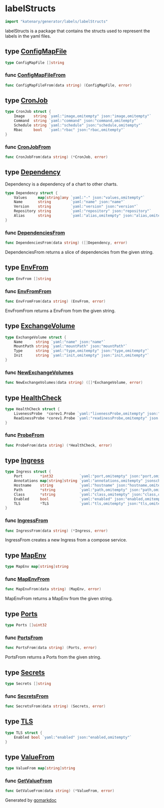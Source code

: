 <!-- Code generated by gomarkdoc. DO NOT EDIT -->

# labelStructs

```go
import "katenary/generator/labels/labelStructs"
```

labelStructs is a package that contains the structs used to represent the labels in the yaml files.

## type [ConfigMapFile](<https://github.com/metal3d/katenary/blob/develop/generator/labels/labelStructs/configMap.go#L5>)



```go
type ConfigMapFile []string
```

<a name="ConfigMapFileFrom"></a>
### func [ConfigMapFileFrom](<https://github.com/metal3d/katenary/blob/develop/generator/labels/labelStructs/configMap.go#L7>)

```go
func ConfigMapFileFrom(data string) (ConfigMapFile, error)
```



<a name="CronJob"></a>
## type [CronJob](<https://github.com/metal3d/katenary/blob/develop/generator/labels/labelStructs/cronJob.go#L5-L10>)



```go
type CronJob struct {
    Image    string `yaml:"image,omitempty" json:"image,omitempty"`
    Command  string `yaml:"command" json:"command,omitempty"`
    Schedule string `yaml:"schedule" json:"schedule,omitempty"`
    Rbac     bool   `yaml:"rbac" json:"rbac,omitempty"`
}
```

<a name="CronJobFrom"></a>
### func [CronJobFrom](<https://github.com/metal3d/katenary/blob/develop/generator/labels/labelStructs/cronJob.go#L12>)

```go
func CronJobFrom(data string) (*CronJob, error)
```



<a name="Dependency"></a>
## type [Dependency](<https://github.com/metal3d/katenary/blob/develop/generator/labels/labelStructs/dependencies.go#L6-L12>)

Dependency is a dependency of a chart to other charts.

```go
type Dependency struct {
    Values     map[string]any `yaml:"-" json:"values,omitempty"`
    Name       string         `yaml:"name" json:"name"`
    Version    string         `yaml:"version" json:"version"`
    Repository string         `yaml:"repository" json:"repository"`
    Alias      string         `yaml:"alias,omitempty" json:"alias,omitempty"`
}
```

<a name="DependenciesFrom"></a>
### func [DependenciesFrom](<https://github.com/metal3d/katenary/blob/develop/generator/labels/labelStructs/dependencies.go#L15>)

```go
func DependenciesFrom(data string) ([]Dependency, error)
```

DependenciesFrom returns a slice of dependencies from the given string.

<a name="EnvFrom"></a>
## type [EnvFrom](<https://github.com/metal3d/katenary/blob/develop/generator/labels/labelStructs/envFrom.go#L5>)



```go
type EnvFrom []string
```

<a name="EnvFromFrom"></a>
### func [EnvFromFrom](<https://github.com/metal3d/katenary/blob/develop/generator/labels/labelStructs/envFrom.go#L8>)

```go
func EnvFromFrom(data string) (EnvFrom, error)
```

EnvFromFrom returns a EnvFrom from the given string.

<a name="ExchangeVolume"></a>
## type [ExchangeVolume](<https://github.com/metal3d/katenary/blob/develop/generator/labels/labelStructs/exchangeVolume.go#L5-L10>)



```go
type ExchangeVolume struct {
    Name      string `yaml:"name" json:"name"`
    MountPath string `yaml:"mountPath" json:"mountPath"`
    Type      string `yaml:"type,omitempty" json:"type,omitempty"`
    Init      string `yaml:"init,omitempty" json:"init,omitempty"`
}
```

<a name="NewExchangeVolumes"></a>
### func [NewExchangeVolumes](<https://github.com/metal3d/katenary/blob/develop/generator/labels/labelStructs/exchangeVolume.go#L12>)

```go
func NewExchangeVolumes(data string) ([]*ExchangeVolume, error)
```



<a name="HealthCheck"></a>
## type [HealthCheck](<https://github.com/metal3d/katenary/blob/develop/generator/labels/labelStructs/probes.go#L11-L14>)



```go
type HealthCheck struct {
    LivenessProbe  *corev1.Probe `yaml:"livenessProbe,omitempty" json:"livenessProbe,omitempty"`
    ReadinessProbe *corev1.Probe `yaml:"readinessProbe,omitempty" json:"readinessProbe,omitempty"`
}
```

<a name="ProbeFrom"></a>
### func [ProbeFrom](<https://github.com/metal3d/katenary/blob/develop/generator/labels/labelStructs/probes.go#L16>)

```go
func ProbeFrom(data string) (*HealthCheck, error)
```



<a name="Ingress"></a>
## type [Ingress](<https://github.com/metal3d/katenary/blob/develop/generator/labels/labelStructs/ingress.go#L14-L22>)



```go
type Ingress struct {
    Port        *int32            `yaml:"port,omitempty" json:"port,omitempty"`
    Annotations map[string]string `yaml:"annotations,omitempty" jsonschema:"nullable" json:"annotations,omitempty"`
    Hostname    string            `yaml:"hostname" json:"hostname,omitempty"`
    Path        *string           `yaml:"path,omitempty" json:"path,omitempty"`
    Class       *string           `yaml:"class,omitempty" json:"class,omitempty" jsonschema:"default:-"`
    Enabled     bool              `yaml:"enabled" json:"enabled,omitempty"`
    TLS         *TLS              `yaml:"tls,omitempty" json:"tls,omitempty"`
}
```

<a name="IngressFrom"></a>
### func [IngressFrom](<https://github.com/metal3d/katenary/blob/develop/generator/labels/labelStructs/ingress.go#L25>)

```go
func IngressFrom(data string) (*Ingress, error)
```

IngressFrom creates a new Ingress from a compose service.

<a name="MapEnv"></a>
## type [MapEnv](<https://github.com/metal3d/katenary/blob/develop/generator/labels/labelStructs/mapenv.go#L5>)



```go
type MapEnv map[string]string
```

<a name="MapEnvFrom"></a>
### func [MapEnvFrom](<https://github.com/metal3d/katenary/blob/develop/generator/labels/labelStructs/mapenv.go#L8>)

```go
func MapEnvFrom(data string) (MapEnv, error)
```

MapEnvFrom returns a MapEnv from the given string.

<a name="Ports"></a>
## type [Ports](<https://github.com/metal3d/katenary/blob/develop/generator/labels/labelStructs/ports.go#L5>)



```go
type Ports []uint32
```

<a name="PortsFrom"></a>
### func [PortsFrom](<https://github.com/metal3d/katenary/blob/develop/generator/labels/labelStructs/ports.go#L8>)

```go
func PortsFrom(data string) (Ports, error)
```

PortsFrom returns a Ports from the given string.

<a name="Secrets"></a>
## type [Secrets](<https://github.com/metal3d/katenary/blob/develop/generator/labels/labelStructs/secrets.go#L5>)



```go
type Secrets []string
```

<a name="SecretsFrom"></a>
### func [SecretsFrom](<https://github.com/metal3d/katenary/blob/develop/generator/labels/labelStructs/secrets.go#L7>)

```go
func SecretsFrom(data string) (Secrets, error)
```



<a name="TLS"></a>
## type [TLS](<https://github.com/metal3d/katenary/blob/develop/generator/labels/labelStructs/ingress.go#L10-L12>)



```go
type TLS struct {
    Enabled bool `yaml:"enabled" json:"enabled,omitempty"`
}
```

<a name="ValueFrom"></a>
## type [ValueFrom](<https://github.com/metal3d/katenary/blob/develop/generator/labels/labelStructs/valueFrom.go#L5>)



```go
type ValueFrom map[string]string
```

<a name="GetValueFrom"></a>
### func [GetValueFrom](<https://github.com/metal3d/katenary/blob/develop/generator/labels/labelStructs/valueFrom.go#L7>)

```go
func GetValueFrom(data string) (*ValueFrom, error)
```



Generated by [gomarkdoc](<https://github.com/princjef/gomarkdoc>)
